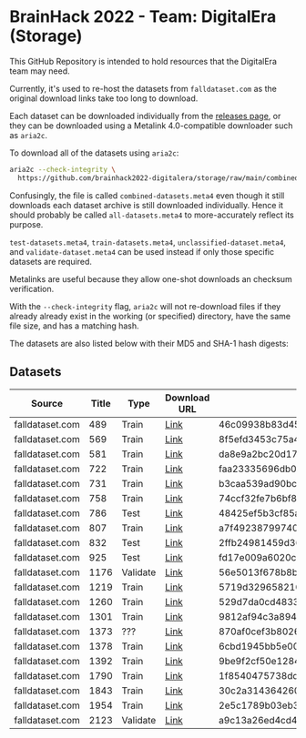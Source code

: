 # BrainHack 2022 - Team: DigitalEra (Storage)

This GitHub Repository is intended to hold resources that the DigitalEra team may need.

Currently, it's used to re-host the datasets from `falldataset.com` as the original download links take too long to download.

Each dataset can be downloaded individually from the [releases page](https://github.com/brainhack2022-digitalera/storage/releases), or they can be downloaded using a Metalink 4.0-compatible downloader such as `aria2c`.

To download all of the datasets using `aria2c`:

```sh
aria2c --check-integrity \
  https://github.com/brainhack2022-digitalera/storage/raw/main/combined-datasets.meta4
```

Confusingly, the file is called `combined-datasets.meta4` even though it still downloads each dataset archive is still downloaded individually. Hence it should probably be called `all-datasets.meta4` to more-accurately reflect its purpose.

`test-datasets.meta4`, `train-datasets.meta4`, `unclassified-dataset.meta4`, and `validate-dataset.meta4` can be used instead if only those specific datasets are required.

Metalinks are useful because they allow one-shot downloads an checksum verification.

With the `--check-integrity` flag, `aria2c` will not re-download files if they already already exist in the working (or specified) directory, have the same file size, and has a matching hash.

The datasets are also listed below with their MD5 and SHA-1 hash digests: 

## Datasets

| Source | Title | Type | Download URL | MD5 | SHA-1
|-|-|-|-|-|-
falldataset.com | 489  | Train    | [Link](https://github.com/brainhack2022-digitalera/storage/releases/download/dataset-fall-%23439/489.tar.gz) | 46c09938b83d4585c007028e2da7e910 | ccacec096f7aa62478edabf633eb5438483c6a77
falldataset.com | 569  | Train    | [Link](https://github.com/brainhack2022-digitalera/storage/releases/download/dataset-fall-%23569/569.tar.gz) | 8f5efd3453c75a4cf6a33a268e68d636 | 785bf644c10a38ff6618f59a3bb70ae797e144c0
falldataset.com | 581  | Train    | [Link](https://github.com/brainhack2022-digitalera/storage/releases/download/dataset-fall-%23581/581.tar.gz) | da8e9a2bc20d17b6d277bfce37aab1ef | 47e170343b975d20ab8c5dd276728ce7bbdbc4a2
falldataset.com | 722  | Train    | [Link](https://github.com/brainhack2022-digitalera/storage/releases/download/dataset-fall-%23722/722.tar.gz) | faa23335696db09f5fbae4f40be759c3 | ec82cdb177523891b67702e26cdc476fc959175a
falldataset.com | 731  | Train    | [Link](https://github.com/brainhack2022-digitalera/storage/releases/download/dataset-fall-%23731/731.tar.gz) | b3caa539ad90bc6e201ed6ec8875f46e | 796b53cada0c61c3f6a64d4e2f0757a22fb8fe63
falldataset.com | 758  | Train    | [Link](https://github.com/brainhack2022-digitalera/storage/releases/download/dataset-fall-%23758/758.tar.gz) | 74ccf32fe7b6bf8f09992c80e5e04068 | 21f11fd1b8da619949c908d9d95d9d7726020120
falldataset.com | 786  | Test     | [Link](https://github.com/brainhack2022-digitalera/storage/releases/download/dataset-fall-%23786/786.tar.gz) | 48425ef5b3cf85a6f2819a0886be9cdc | 30aa1665b51ecad5d17db152b51d213c260732c8
falldataset.com | 807  | Train    | [Link](https://github.com/brainhack2022-digitalera/storage/releases/download/dataset-fall-%23807/807.tar.gz) | a7f49238799740f763c3194c4bf0bb30 | 62a7edf96a9a6bb6fdb7db52447a47cf2ab31b1f
falldataset.com | 832  | Test     | [Link](https://github.com/brainhack2022-digitalera/storage/releases/download/%23dataset-fall-%23832/832.tar.gz) | 2ffb24981459d363b16c789f74448e36 | 9d77ef0ae59702cc1128b05c87ab10a7562f4adc
falldataset.com | 925  | Test     | [Link](https://github.com/brainhack2022-digitalera/storage/releases/download/dataset-fall-%23925/925.tar.gz) | fd17e009a6020c9bbe88412d680af360 | 8ce5a6fbb5200c11f7f19d5746f2bbdc60706d01
falldataset.com | 1176 | Validate | [Link](https://github.com/brainhack2022-digitalera/storage/releases/download/dataset-fall-%231176/1176.tar.gz) | 56e5013f678b8b626c9d94a25b7d7deb | 6d6fda9132505d0286a071357a75ba37f26a5c61
falldataset.com | 1219 | Train    | [Link](https://github.com/brainhack2022-digitalera/storage/releases/download/dataset-fall-%231219/1219.tar.gz) | 5719d3296582103dd6dc3ef61621f7e1 | ec420ad45281ff492ec0687e247e8d0f6976924b
falldataset.com | 1260 | Train    | [Link](https://github.com/brainhack2022-digitalera/storage/releases/download/dataset-fall-%231260/1260.tar.gz) | 529d7da0cd48332c2c9c5323ee37038b | bebcb60246df350e6cf6fd695f635657acb8e6f7
falldataset.com | 1301 | Train    | [Link](https://github.com/brainhack2022-digitalera/storage/releases/download/dataset-fall-%231301/1301.tar.gz) | 9812af94c3a89469030cf51a78a205a1 | 463bae7e7af3c0fa026f7950da7a1d6eb2c51da7
falldataset.com | 1373 | ???      | [Link](https://github.com/brainhack2022-digitalera/storage/releases/download/dataset-fall-%231373/1373.tar.gz) | 870af0cef3b8026f3cd7b888c4b495df | 278f5b3d3143a0f9a69c8e7cea022782dffc0135
falldataset.com | 1378 | Train    | [Link](https://github.com/brainhack2022-digitalera/storage/releases/download/dataset-fall-%231378/1378.tar.gz) | 6cbd1945bb5e0038ea650ed6c6e4a83f | 1ffb2616ca6d3bd9833110ac71cf97c9cd2dfe5f
falldataset.com | 1392 | Train    | [Link](https://github.com/brainhack2022-digitalera/storage/releases/download/dataset-fall-%231392/1392.tar.gz) | 9be9f2cf50e1284c6242ffc703bc3157 | 60c05293dff710d0567e1dde2b1ed58766464906
falldataset.com | 1790 | Train    | [Link](https://github.com/brainhack2022-digitalera/storage/releases/download/dataset-fall-%231790/1790.tar.gz) | 1f8540475738ddd31816be363e601e39 | e45f38bfb427adb803374be75a905907af683da1
falldataset.com | 1843 | Train    | [Link](https://github.com/brainhack2022-digitalera/storage/releases/download/dataset-fall-%231843/1843.tar.gz) | 30c2a314364260af94907fa3bbc12925 | 196e27f3415321d1c21453a67e4ee24bbc5a8e1d
falldataset.com | 1954 | Train    | [Link](https://github.com/brainhack2022-digitalera/storage/releases/download/dataset-fall-%231954/1954.tar.gz) | 2e5c1789b03eb305835eefc7e757757b | 40928b715ada91638f19d00990a65904ad91ccbb
falldataset.com | 2123 | Validate | [Link](https://github.com/brainhack2022-digitalera/storage/releases/download/dataset-fall-%232123/2123.tar.gz) | a9c13a26ed4cd460e39aa3ddcec2976f | e649415fff97293f3b8bed17e8a722004bd20aa3
